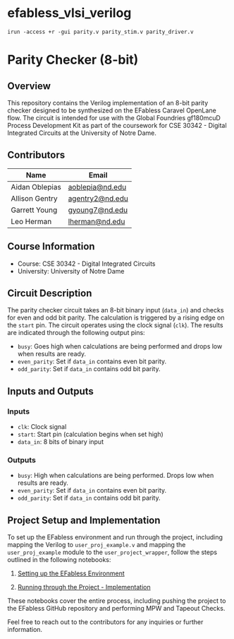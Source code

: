 # efabless_vlsi_verilog

`irun -access +r -gui parity.v parity_stim.v parity_driver.v`

# Parity Checker (8-bit)

## Overview

This repository contains the Verilog implementation of an 8-bit parity checker designed to be synthesized on the EFabless Caravel OpenLane flow. The circuit is intended for use with the Global Foundries gf180mcuD Process Development Kit as part of the coursework for CSE 30342 - Digital Integrated Circuits at the University of Notre Dame.

## Contributors

| Name            | Email              |
| --------------- | ------------------ |
| Aidan Oblepias  | aoblepia@nd.edu    |
| Allison Gentry  | agentry2@nd.edu    |
| Garrett Young   | gyoung7@nd.edu     |
| Leo Herman      | lherman@nd.edu     |

## Course Information

- Course: CSE 30342 - Digital Integrated Circuits
- University: University of Notre Dame

## Circuit Description

The parity checker circuit takes an 8-bit binary input (`data_in`) and checks for even and odd bit parity. The calculation is triggered by a rising edge on the `start` pin. The circuit operates using the clock signal (`clk`). The results are indicated through the following output pins:

- `busy`: Goes high when calculations are being performed and drops low when results are ready.
- `even_parity`: Set if `data_in` contains even bit parity.
- `odd_parity`: Set if `data_in` contains odd bit parity.

## Inputs and Outputs

### Inputs

- `clk`: Clock signal
- `start`: Start pin (calculation begins when set high)
- `data_in`: 8 bits of binary input

### Outputs

- `busy`: High when calculations are being performed. Drops low when results are ready.
- `even_parity`: Set if `data_in` contains even bit parity.
- `odd_parity`: Set if `data_in` contains odd bit parity.

## Project Setup and Implementation

To set up the EFabless environment and run through the project, including mapping the Verilog to `user_proj_example.v` and mapping the `user_proj_example` module to the `user_project_wrapper`, follow the steps outlined in the following notebooks:

1. [Setting up the EFabless Environment](https://github.com/mmorri22/cse30342/blob/main/Resources/Final%20Project%20-%20Setup.ipynb)

2. [Running through the Project - Implementation](https://github.com/mmorri22/cse30342/blob/main/Resources/Final%20Project%20-%20Implementation.ipynb)

These notebooks cover the entire process, including pushing the project to the EFabless GitHub repository and performing MPW and Tapeout Checks.

Feel free to reach out to the contributors for any inquiries or further information.
